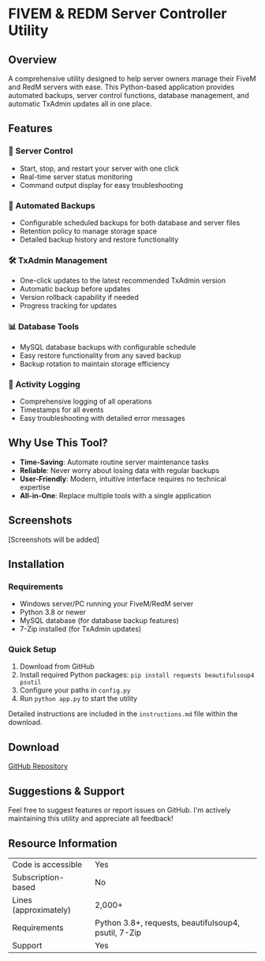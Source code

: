 # FIVEM & REDM Server Controller Utility

## Overview
A comprehensive utility designed to help server owners manage their FiveM and RedM servers with ease. This Python-based application provides automated backups, server control functions, database management, and automatic TxAdmin updates all in one place.

## Features

### 🔄 Server Control
- Start, stop, and restart your server with one click
- Real-time server status monitoring
- Command output display for easy troubleshooting

### 💾 Automated Backups
- Configurable scheduled backups for both database and server files
- Retention policy to manage storage space
- Detailed backup history and restore functionality

### 🛠️ TxAdmin Management
- One-click updates to the latest recommended TxAdmin version
- Automatic backup before updates
- Version rollback capability if needed
- Progress tracking for updates

### 📊 Database Tools
- MySQL database backups with configurable schedule
- Easy restore functionality from any saved backup
- Backup rotation to maintain storage efficiency

### 📝 Activity Logging
- Comprehensive logging of all operations
- Timestamps for all events
- Easy troubleshooting with detailed error messages

## Why Use This Tool?
- **Time-Saving**: Automate routine server maintenance tasks
- **Reliable**: Never worry about losing data with regular backups
- **User-Friendly**: Modern, intuitive interface requires no technical expertise
- **All-in-One**: Replace multiple tools with a single application

## Screenshots

[Screenshots will be added]

## Installation

### Requirements
- Windows server/PC running your FiveM/RedM server
- Python 3.8 or newer
- MySQL database (for database backup features)
- 7-Zip installed (for TxAdmin updates)

### Quick Setup
1. Download from GitHub
2. Install required Python packages: `pip install requests beautifulsoup4 psutil`
3. Configure your paths in `config.py`
4. Run `python app.py` to start the utility

Detailed instructions are included in the `instructions.md` file within the download.

## Download

[GitHub Repository](https://github.com/RosewoodRidge/FIVEM-REDM-Server-Controller)

## Suggestions & Support
Feel free to suggest features or report issues on GitHub. I'm actively maintaining this utility and appreciate all feedback!

## Resource Information

|                             |                                  |
|-----------------------------|----------------------------------|
| Code is accessible          | Yes                              |
| Subscription-based          | No                               |
| Lines (approximately)       | 2,000+                           |
| Requirements                | Python 3.8+, requests, beautifulsoup4, psutil, 7-Zip |
| Support                     | Yes                              |